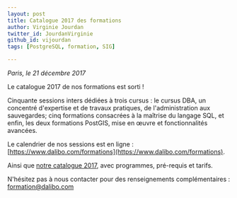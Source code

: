 ```yaml
---
layout: post
title: Catalogue 2017 des formations
author: Virginie Jourdan
twitter_id: JourdanVirginie
github_id: vijourdan
tags: [PostgreSQL, formation, SIG]

---
```

*Paris, le 21 décembre 2017*

Le catalogue 2017 de nos formations est sorti ! 

Cinquante sessions inters dédiées à trois cursus : le cursus DBA, un concentré d'expertise et de travaux pratiques, de l'administration aux sauvegardes; cinq formations consacrées à la maîtrise du langage SQL, et enfin, les deux formations PostGIS, mise en œuvre et fonctionnalités avancées.


<!--MORE-->


Le calendrier de nos sessions est en ligne : [https://www.dalibo.com/formations](https://www.dalibo.com/formations).

Ainsi que [notre catalogue 2017](https://cloud.dalibo.com/p/dalibo_catalogue_formations_postgresql.pdf), avec programmes, pré-requis et tarifs.

N'hésitez pas à nous contacter pour des renseignements complémentaires : [formation@dalibo.com](mailto:formation@dalibo.com)
